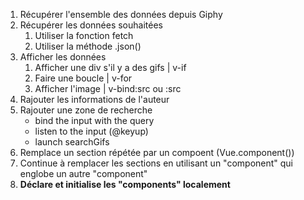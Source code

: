 1. Récupérer l'ensemble des données depuis Giphy
1. Récupérer les données souhaitées
    1. Utiliser la fonction fetch
    1. Utiliser la méthode .json()
1. Afficher les données
    1. Afficher une div s'il y a des gifs | v-if
    2. Faire une boucle | v-for
    3. Afficher l'image | v-bind:src ou :src
1. Rajouter les informations de l'auteur
1. Rajouter une zone de recherche
    - bind the input with the query
    - listen to the input (@keyup)
    - launch searchGifs
1. Remplace un section répétée par un compoent (Vue.component())
1. Continue à remplacer les sections en utilisant un "component" qui englobe un autre "component"
1. **Déclare et initialise les "components" localement**